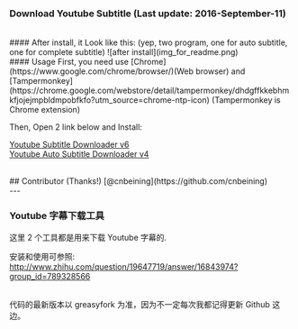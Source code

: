 ### Download Youtube Subtitle (Last update: 2016-September-11)

<br>
#### After install, it Look like this:
(yep, two program, one for auto subtitle, one for complete subtitle)
![after install](img_for_readme.png)

<br>
#### Usage
First, you need use [Chrome](https://www.google.com/chrome/browser/)(Web browser) and [Tampermonkey](https://chrome.google.com/webstore/detail/tampermonkey/dhdgffkkebhmkfjojejmpbldmpobfkfo?utm_source=chrome-ntp-icon) (Tampermonkey is Chrome extension)


Then, Open 2 link below and Install:

[Youtube Subtitle Downloader v6](https://greasyfork.org/scripts/5368-youtube-subtitle-downloader-v2)<br/>
[Youtube Auto Subtitle Downloader v4](https://greasyfork.org/scripts/5367-youtube-auto-subtitle-downloader)<br/>

<br/>
## Contributor (Thanks!)
[@cnbeining](https://github.com/cnbeining)



<br>
---
<br>

### Youtube 字幕下载工具

这里 2 个工具都是用来下载 Youtube 字幕的.

安装和使用可参照:
http://www.zhihu.com/question/19647719/answer/16843974?group_id=789328566

<br>
代码的最新版本以 greasyfork 为准，因为不一定每次我都记得更新 Github 这边。
